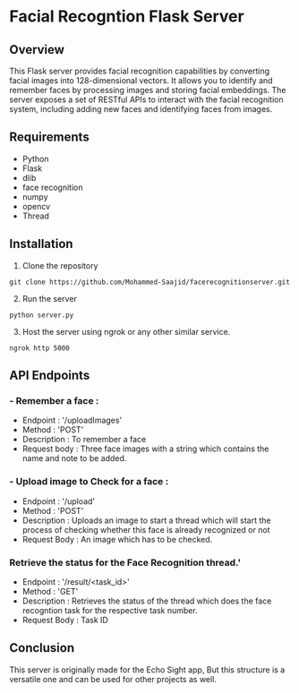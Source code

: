 # Facial Recogntion Flask Server

## Overview

This Flask server provides facial recognition capabilities by converting facial images into 128-dimensional vectors. It allows you to identify and remember faces by processing images and storing facial embeddings. The server exposes a set of RESTful APIs to interact with the facial recognition system, including adding new faces and identifying faces from images.

## Requirements

- Python
- Flask
- dlib
- face recognition
- numpy
- opencv
- Thread


## Installation

1. Clone the repository

```git clone https://github.com/Mohammed-Saajid/facerecognitionserver.git```

2. Run the server

```python server.py```

3. Host the server using ngrok or any other similar service.

```ngrok http 5000```

## API Endpoints

### - Remember a face :
   - Endpoint : '/uploadImages'
   - Method : 'POST'
   - Description : To remember a face
   - Request body : Three face images with a string which contains the name and note to be added.

### - Upload image to Check for a face :
   - Endpoint : '/upload'
   - Method : 'POST'
   - Description : Uploads an image to start a thread which will start the process of checking whether this face is already recognized or not
   - Request Body : An image which has to be checked.

### Retrieve the status for the Face Recognition thread.'
   - Endpoint : '/result/<task_id>'
   - Method : 'GET'
   - Description : Retrieves the status of the thread  which does the face recogntion task for the respective task number. 
   - Request Body : Task ID         


## Conclusion

This server is originally made for the Echo Sight app, But this structure is a versatile one and can be used for other projects as well. 